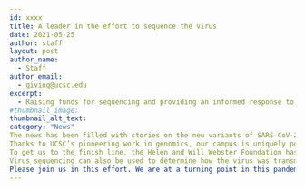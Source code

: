 ```yaml
---
id: xxxx
title: A leader in the effort to sequence the virus
date: 2021-05-25
author: staff
layout: post
author_name:
  - Staff
author_email:
  - giving@ucsc.edu
excerpt:
  - Raising funds for sequencing and providing an informed response to the pandemic
#thumbnail_image: 
thumbnail_alt_text: 
category: "News"
The news has been filled with stories on the new variants of SARS-CoV-2, the virus that causes COVID-19. The UC Santa Cruz Genomics Institute is leading an effort in Central California to sequence the virus and make information available about the strains present in California to the broader scientific and health community. This information is vital to ensuring an informed response to the ongoing pandemic.
Thanks to UCSC’s pioneering work in genomics, our campus is uniquely positioned to contribute to this worldwide effort. That early work, dating back to 2000, when we joined other members of the International Human Genome Project consortium to complete the first working draft of the human genome and we published it openly, gave birth to the UCSC Genome Browser, which includes the SASR-CoV-2 genome browser--the world’s most comprehensive, publicly available and unrestricted tracking system for new strains of the SARS-CoV-2 virus and biological information about them.  Our goal is to expand this important work by sequencing and analyzing the virus genomes from positive COVID-19 tests, and share this information openly. The total cost of this urgent initiative is just over $1.4M, of which $1.1M has already been raised thanks to a number of generous donors.
To get us to the finish line, the Helen and Will Webster Foundation has pledged a dollar-for-dollar match up to $200,000 for any new gifts received. Help us make that match and reach our goal.
Virus sequencing can also be used to determine how the virus was transmitted between people, i.e., who gave it to whom, a new and much more accurate form of what is commonly referred to as contact tracing. It is expected that as more people get vaccinated, the virus will evolve further to evade the vaccination, and a new version will start to reinfect people. Hopefully the next strain of SARS-CoV-2 will be milder, but we need to be ready for anything. Thanks to the efforts of the UCSC team, and with further support, we will be.
Please join us in this effort. We are at a turning point in this pandemic: your gift will make a tangible impact on efforts to defeat the virus. And with this important pledge from the Webster Foundation, you will be able to amplify your individual support of the pathbreaking work being done at UCSC.
---
```

